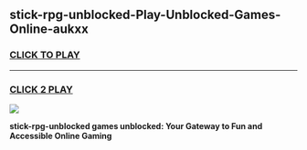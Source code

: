 
## stick-rpg-unblocked-Play-Unblocked-Games-Online-aukxx
<h3>
<a href="https://premium76.site?title=stick-rpg-unblocked&ref=25A">CLICK TO PLAY</a></h3>
<hr>

<h3>
<a href="https://premium76.site?title=stick-rpg-unblocked&ref=25A">CLICK 2 PLAY</a>
  
</h3>

<a href="https://premium76.site?title=stick-rpg-unblocked&ref=25A"><img src="https://clearcache.store/games.png"></a>


**stick-rpg-unblocked games unblocked: Your Gateway to Fun and Accessible Online Gaming**
